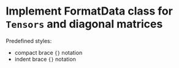 # Implement FormatData class for `Tensors` and diagonal matrices

Predefined styles:
* compact brace `{}` notation
* indent brace `{}` notation

